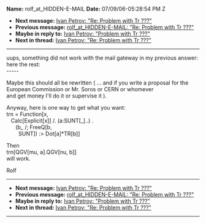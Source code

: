 **Name:** rolf_at_HIDDEN-E-MAIL
**Date:** 07/09/06-05:28:54 PM Z

  - **Next message:** [Ivan Petrov: "Re: Problem with Tr
    ???"](0374.html)
  - **Previous message:** [rolf_at_HIDDEN-E-MAIL: "Re: Problem with Tr
    ???"](0372.html)
  - **Maybe in reply to:** [Ivan Petrov: "Problem with Tr
    ???"](0371.html)
  - **Next in thread:** [Ivan Petrov: "Re: Problem with Tr
    ???"](0374.html)

-----

uups, something did not work with the mail gateway in my previous
answer: here the rest:  
\-----  

Maybe this should all be rewritten ( ... and if you write a proposal for
the European Commission or Mr. Soros or CERN or whomever  
and get money I'll do it or supervise it ).  

Anyway, here is one way to get what you want:  
trn = Function[x,  
   Calc[Explicit[x]] /. (a:SUNT[\_]..) .  
      (b\_ /; FreeQ[b,  
        SUNT]) :\> Dot[a]\*TR[b]]  

Then  
trn[QGV[mu, a].QGV[nu, b]]  
will work.  

Rolf  

-----

  - **Next message:** [Ivan Petrov: "Re: Problem with Tr
    ???"](0374.html)
  - **Previous message:** [rolf_at_HIDDEN-E-MAIL: "Re: Problem with Tr
    ???"](0372.html)
  - **Maybe in reply to:** [Ivan Petrov: "Problem with Tr
    ???"](0371.html)
  - **Next in thread:** [Ivan Petrov: "Re: Problem with Tr
    ???"](0374.html)

-----

